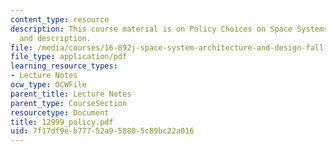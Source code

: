 ```yaml
---
content_type: resource
description: This course material is on Policy Choices on Space Systems - Definition
  and description.
file: /media/courses/16-892j-space-system-architecture-and-design-fall-2004/7f17df9eb77752a958805c89bc22a016_12999_policy.pdf
file_type: application/pdf
learning_resource_types:
- Lecture Notes
ocw_type: OCWFile
parent_title: Lecture Notes
parent_type: CourseSection
resourcetype: Document
title: 12999_policy.pdf
uid: 7f17df9e-b777-52a9-5880-5c89bc22a016
---
```

